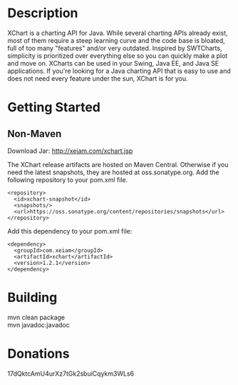 Description
===============

XChart is a charting API for Java. While several charting APIs already
exist, most of them require a steep learning curve and the code base
is bloated, full of too many "features" and/or very outdated. 
Inspired by SWTCharts, simplicity is prioritized over everything else 
so you can quickly make a plot and move on. XCharts can be used in
your Swing, Java EE, and Java SE applications. If you're looking for
a Java charting API that is easy to use and does not need every feature
under the sun, XChart is for you.

Getting Started
===============

Non-Maven
---------
Download Jar: http://xeiam.com/xchart.jsp

The XChart release artifacts are hosted on Maven Central. Otherwise if you need the latest snapshots, they are hosted at oss.sonatype.org. Add the following repository to your pom.xml file.

    <repository>
      <id>xchart-snapshot</id>
      <snapshots/>
      <url>https://oss.sonatype.org/content/repositories/snapshots</url>
    </repository>
  
Add this dependency to your pom.xml file:

    <dependency>
      <groupId>com.xeiam</groupId>
      <artifactId>xchart</artifactId>
      <version>1.2.1</version>
    </dependency>

Building
===============
mvn clean package  
mvn javadoc:javadoc  

Donations
===============
17dQktcAmU4urXz7tGk2sbuiCqykm3WLs6